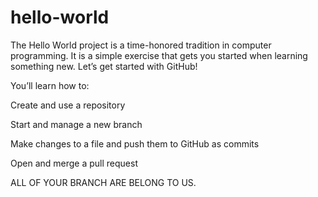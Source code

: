 # hello-world

The Hello World project is a time-honored tradition in computer programming. It is a simple exercise that gets you started when learning something new. Let’s get started with GitHub!

You’ll learn how to:

Create and use a repository

Start and manage a new branch

Make changes to a file and push them to GitHub as commits

Open and merge a pull request


ALL OF YOUR BRANCH ARE BELONG TO US.
